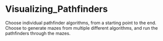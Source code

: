 # Visualizing_Pathfinders
Choose individual pathfinder algorithms, from a starting point to the end. Choose to generate mazes from multiple different algorithms, and run the pathfinders through the mazes.
